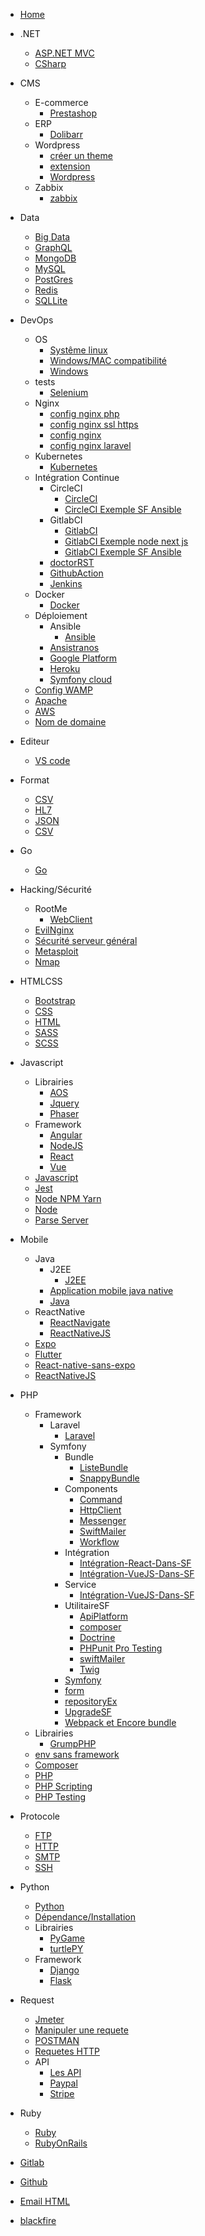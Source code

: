 <!-- docs/_sidebar.md -->

* [Home](/)
* .NET
    - [ASP.NET MVC](/.NET/ASP.net_MVC.md)
    - [CSharp](/.NET/CSharp.md)

* CMS
    - E-commerce
        - [Prestashop](/CMS/E-commerce/Prestashop/prestashop.md)
    - ERP
        - [Dolibarr](/CMS/ERP/Dolibarr.md)
    - Wordpress
        - [créer un theme](/CMS/WordPress/créer_theme_wp.md)
        - [extension](/CMS/WordPress/Extension_WP.md)
        - [Wordpress](/CMS/WordPress/WordPress.md)
    - Zabbix
        - [zabbix](/CMS/Zabbix/zabbix.md)
* Data
    - [Big Data](/Data/Big-Data.md)
    - [GraphQL](/Data/GraphQl.md)
    - [MongoDB](/Data/MongoDB.md)
    - [MySQL](/Data/Mysql.md)
    - [PostGres](/Data/PostGreSQL.md)
    - [Redis](/Data/rédis.md)
    - [SQLLite](/Data/SQLLite.md)
* DevOps
    - OS
        - [Systême linux](Dev'ops/OS/Linux-System.md)
        - [Windows/MAC compatibilité](Dev'ops/OS/Windows-MacOS-Compatibilité.md)
        - [Windows](Dev'ops/OS/Windows.md)
    - tests
        - [Selenium](Dev'ops/tests/selenium.md)
    - Nginx
        - [config nginx php](Dev'ops/Nginx/conf_nginx_php.md)
        - [config nginx ssl https](Dev'ops/Nginx/conf_nginx_ssl_https.md)
        - [config nginx](Dev'ops/Nginx/config-nginx.md)
        - [config nginx laravel](Dev'ops/Nginx/nginx_laravel.md)
    - Kubernetes
        - [Kubernetes](Dev'ops/Kubernetes/Kubernetes.md)
    - Intégration Continue
        - CircleCI
            - [CircleCI](Dev'ops/IntégrationContinue/CircleCI/CircleCI.md)
            - [CircleCI Exemple SF Ansible](Dev'ops/IntégrationContinue/CircleCI/CircleCI-example-Symfony-Ansible.md.md)
        - GitlabCI
            - [GitlabCI](Dev'ops/IntégrationContinue/GitlabCI/gitlabCI.md)
            - [GitlabCI Exemple node next js](Dev'ops/IntégrationContinue/GitlabCI/gitlab-CI-example-node-next-js.md.md)
            - [GitlabCI Exemple SF Ansible](Dev'ops/IntégrationContinue/GitlabCI/gitlab-CI-exemple-SF-Ansible.md)
        - [doctorRST](Dev'ops/IntégrationContinue/DoctorRST.md)
        - [GithubAction](Dev'ops/IntégrationContinue/GithubAction.md)
        - [Jenkins](Dev'ops/IntégrationContinue/Jenkins.md)
    - Docker
        - [Docker](Dev'ops/Docker/Docker.md)
    - Déploiement
        - Ansible
            - [Ansible](Dev'ops/Deploiement/Ansible/Ansible.md)
        - [Ansistranos](Dev'ops/Deploiement/Ansistranos.md)
        - [Google Platform](Dev'ops/Deploiement/GooglePlatform.md)
        - [Heroku](Dev'ops/Deploiement/Heroku.md)
        - [Symfony cloud](Dev'ops/Deploiement/SymfonyCloud.md)
    - [Config WAMP](Dev'ops/Config-Wamp/Php-ini.md)
    - [Apache](Dev'ops/Apache/config.md)
    - [AWS](Dev'ops/AWS.md)
    - [Nom de domaine](Dev'ops/Nom-de-domaine.md)
* Editeur
    - [VS code](/Editeur/Vscode.md)
* Format
    - [CSV](/Format/CSV.md)
    - [HL7](/Format/HL7.md)
    - [JSON](/Format/JSON.md)
    - [CSV](/Format/TEXT.md)
* Go
    - [Go](/Go/Go.md)

* Hacking/Sécurité
    - RootMe
        - [WebClient](/HackingSécurité/RootMe/WebClient.md)
    - [EvilNginx](/HackingSécurité/EvilNginx.md)
    - [Sécurité serveur général](/HackingSécurité/General_security_server.md)
    - [Metasploit](/HackingSécurité/MetaExploite.md)
    - [Nmap](/HackingSécurité/Nmap.md)
* HTMLCSS
    - [Bootstrap](/HTMLCSS/Bootstrap.md)
    - [CSS](/HTMLCSS/CSS.md)
    - [HTML](/HTMLCSS/HTML.md)
    - [SASS](/HTMLCSS/SASS.md)
    - [SCSS](/HTMLCSS/Scss.md)
* Javascript
    - Librairies
        - [AOS](/Javascript/Librairies/AOSJS.md)
        - [Jquery](/Javascript/Librairies/Jquery.md)
        - [Phaser](/Javascript/Librairies/Phaser.md)
    - Framework
        - [Angular](/Javascript/Framework/AngularJS.md)
        - [NodeJS](/Javascript/Framework/NodeJS.md)
        - [React](/Javascript/Framework/ReactJS.md)
        - [Vue](/Javascript/Framework/VueJS.md)
    - [Javascript](/Javascript/JavaScript.md)
    - [Jest](/Javascript/Javascript_test_with_Jest.md)
    - [Node NPM Yarn](/Javascript/Node_npm_yarn.md)
    - [Node](/Javascript/NodeJS.md)
    - [Parse Server](/Javascript/parse.md)
* Mobile
    - Java
        - J2EE
            - [J2EE](/Mobile/Java/J2EE/J2EE.md)
        - [Application mobile java native](/Mobile/Java/application-mobile-java-native.md)
        - [Java](/Mobile/Java/JAVA.md)
    - ReactNative
        - [ReactNavigate](/Mobile/ReactNative/ReactNavigate.md)
        - [ReactNativeJS](/Mobile/ReactNative/ReactNativeJS.md)
    - [Expo](/Mobile/expo.md)
    - [Flutter](/Mobile/flutter.md)
    - [React-native-sans-expo](/Mobile/React-native-sans-expo-naturel.md)
    - [ReactNativeJS](/Mobile/ReactNativeJS.md)
* PHP
    - Framework
        - Laravel
            - [Laravel](/PHP/Framework/Laravel/Laravel.md)
        - Symfony
            - Bundle
                - [ListeBundle](/PHP/Framework/Symfony/Bundle/ListBundle.md)
                - [SnappyBundle](/PHP/Framework/Symfony/Bundle/SnappyBundle.md)
            - Components
                - [Command](/PHP/Framework/Symfony/Components/Command.md)
                - [HttpClient](/PHP/Framework/Symfony/Components/HttpClient.md)
                - [Messenger](/PHP/Framework/Symfony/Components/Messenger.md)
                - [SwiftMailer](/PHP/Framework/Symfony/Components/SwiftMailer.md)
                - [Workflow](/PHP/Framework/Symfony/Components/Workflow.md)
            - Intégration
                - [Intégration-React-Dans-SF](/PHP/Framework/Symfony/Intégration/Intégration-React-Dans-SF.md)
                - [Intégration-VueJS-Dans-SF](/PHP/Framework/Symfony/Intégration/Intégration-VueJS-Dans-SF.md)
            - Service
                - [Intégration-VueJS-Dans-SF](/PHP/Framework/Symfony/Service/CreateActionwithEntity.md)
            - UtilitaireSF
                - [ApiPlatform](/PHP/Framework/Symfony/UtilitaireSF/ApiPlatform.md)
                - [composer](/PHP/Framework/Symfony/UtilitaireSF/composer.md)
                - [Doctrine](/PHP/Framework/Symfony/UtilitaireSF/Doctrine.md)
                - [PHPunit Pro Testing](/PHP/Framework/Symfony/UtilitaireSF/PHPunit-Pro-Testing.md)
                - [swiftMailer](/PHP/Framework/Symfony/UtilitaireSF/swiftMailer.md)
                - [Twig](/PHP/Framework/Symfony/UtilitaireSF/twig.md)
            - [Symfony](/PHP/Framework/Symfony/Symfony.md)
            - [form](/PHP/Framework/Symfony/form.md)
            - [repositoryEx](/PHP/Framework/Symfony/repositoryEx.md)
            - [UpgradeSF](/PHP/Framework/Symfony/Upgrade_symfony.md)
            - [Webpack et Encore bundle](/PHP/Framework/Symfony/WebPack&Encore_bundle.md)
    - Librairies
        - [GrumpPHP](/PHP/Librairies/GrumpPhp.md)
    - [env sans framework](/PHP/.env-sans-framework.md)
    - [Composer](/PHP/composer.md)
    - [PHP](/PHP/PHP.md)
    - [PHP Scripting](/PHP/PHP_scripting.md)
    - [PHP Testing](/PHP/PHP_testing.md)
* Protocole
    - [FTP](/Protocole/FTP.md)
    - [HTTP](/Protocole/HTTP.md)
    - [SMTP](/Protocole/SMTP.md)
    - [SSH](/Protocole/SSH.md)
* Python
    - [Python](/Python/Python.md)
    - [Dépendance/Installation](/Python/dépendance_installations.md)
    - Librairies
        - [PyGame](/Python/Librairies/PyGame.md)
        - [turtlePY](/Python/Librairies/TurtlePY.md)
    - Framework
        - [Django](/Python/Framework/Django.md)
        - [Flask](/Python/Framework/flask.md)
* Request
    - [Jmeter](/request/Jmeter.md)
    - [Manipuler une requete](/request/Manier_les_requetes.md)
    - [POSTMAN](/request/PostMan.md)
    - [Requetes HTTP](/request/request_http_construct.md)
    - API
        - [Les API](/request/API/API.md)
        - [Paypal](/request/API/Paypal.md)
        - [Stripe](/request/API/Stripe.md)
* Ruby
    - [Ruby](/Ruby/Ruby.md)
    - [RubyOnRails](/Ruby/RubyOnRails.md)

* [Gitlab](/GitLab.md)
* [Github](/Github.md)
* [Email HTML](/email-HTML.md)
* [blackfire](/BlackFire.md)
